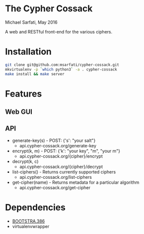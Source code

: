 # The Cypher Cossack
Michael Sarfati, May 2016

A web and RESTful front-end for the various ciphers.

# Installation
```bash
git clone git@github.com:msarfati/cypher-cossack.git
mkvirtualenv -p `which python3` -a . cypher-cossack
make install && make server
```

# Features
## Web GUI

## API
- generate-key(s) - POST: {'s': "your salt"}
    - api.cypher-cossack.org/generate-key
- encrypt(k, m) - POST: {'k': "your key", "m", "your m"}
    - api.cypher-cossack.org/{cipher}/encrypt
- decrypt(k, c)
    - api.cypher-cossack.org/{cipher}/decrypt
- list-ciphers() - Returns currently supported ciphers
    - api.cypher-cossack.org/list-ciphers
- get-cipher(name) - Returns metadata for a particular algorithm
    - api.cypher-cossack.org/get-cipher

# Dependencies
* [BOOTSTRA.386](https://github.com/kristopolous/BOOTSTRA.386)
* virtualenvwrapper
